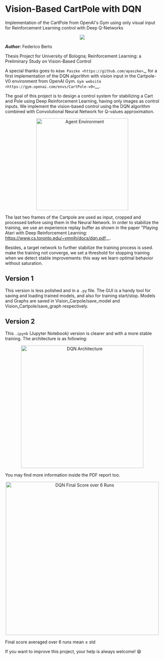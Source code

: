 # Vision-Based CartPole with DQN
Implementation of the CartPole from OpenAI's Gym using only visual input 
for Reinforcement Learning control with Deep Q-Networks

<p align="center">
  <img src="https://github.com/Juju-botu/vision-cartpole-dqn/blob/save_model/images/stabilization">
</p>

***Author:*** Federico Berto

Thesis Project for University of Bologna;
Reinforcement Learning: a Preliminary Study on Vision-Based Control

A special thanks goes to `Adam Paszke <https://github.com/apaszke>`_, 
for a first implementation of the DQN algorithm with vision input in
the Cartpole-V0 environment from OpenAI Gym.
`Gym website <https://gym.openai.com/envs/CartPole-v0>`__.

The goal of this project is to design a control system for stabilizing a
Cart and Pole using Deep Reinforcement Learning, having only images as 
control inputs. We implement the vision-based control using the DQN algorithm
combined with Convolutional Neural Network for Q-values approximation.

<p align="center">
  <img src="https://github.com/Juju-botu/vision-cartpole-dqn/blob/save_model/images/agent-environment.png" alt="Agent Environment" height="300">
</p>

The last two frames of the Cartpole are used as input, cropped and processed 
before using them in the Neural Network. In order to stabilize the training,
we use an experience replay buffer as shown in the paper "Playing Atari with
Deep Reinforcement Learning:
 <https://www.cs.toronto.edu/~vmnih/docs/dqn.pdf>__.

Besides, a target network to further stabilize the training process is used.
make the training not converge, we set a threshold for stopping training
when we detect stable improvements: this way we learn optimal behavior
without saturation. 


## Version 1

This version is less polished and in a `.py` file.
The GUI is a handy tool for saving and loading trained models, and also for
training start/stop. Models and Graphs are saved in Vision_Carpole/save_model
and Vision_Cartpole/save_graph respectively.


## Version 2
This `.ipynb` (Jupyter Notebook) version is clearer and with a more stable training.
The architecture is as following:

<p align="center">
  <img src="https://github.com/Juju-botu/vision-cartpole-dqn/blob/save_model/images/architecture_notebook.png" alt="DQN Architecture" height="400">
</p>

You may find more information inside the PDF report too.

<p align="center">
  <img src="https://github.com/Juju-botu/vision-cartpole-dqn/blob/save_model/images/score.png" alt="DQN Final Score over 6 Runs" height="500">
</p>

Final score averaged over 6 runs mean ± std

If you want to improve this project, your help is always welcome! 😄


